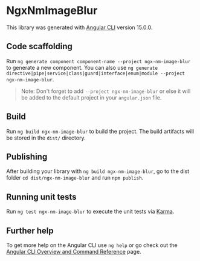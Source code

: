 # NgxNmImageBlur

This library was generated with [Angular CLI](https://github.com/angular/angular-cli) version 15.0.0.

## Code scaffolding

Run `ng generate component component-name --project ngx-nm-image-blur` to generate a new component. You can also use `ng generate directive|pipe|service|class|guard|interface|enum|module --project ngx-nm-image-blur`.
> Note: Don't forget to add `--project ngx-nm-image-blur` or else it will be added to the default project in your `angular.json` file. 

## Build

Run `ng build ngx-nm-image-blur` to build the project. The build artifacts will be stored in the `dist/` directory.

## Publishing

After building your library with `ng build ngx-nm-image-blur`, go to the dist folder `cd dist/ngx-nm-image-blur` and run `npm publish`.

## Running unit tests

Run `ng test ngx-nm-image-blur` to execute the unit tests via [Karma](https://karma-runner.github.io).

## Further help

To get more help on the Angular CLI use `ng help` or go check out the [Angular CLI Overview and Command Reference](https://angular.io/cli) page.
